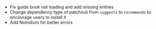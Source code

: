 * Fix guide book not loading and add missing entries
* Change dependency type of patchouli from `suggests` to `recommends` to encourage users to install it
* Add NoIndium for better errors